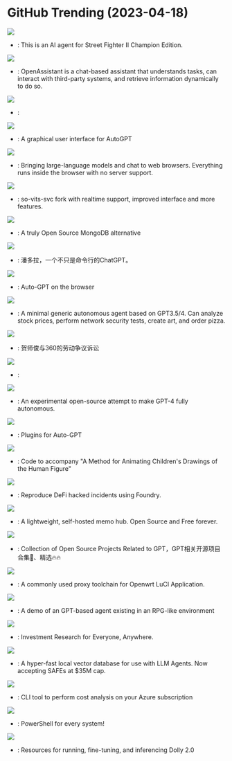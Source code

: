 # GitHub Trending (2023-04-18)

![](https://img.shields.io/badge/Python-New%20815-green?style=flat-square&logo=appveyor)
- [](https://github.comundefined): This is an AI agent for Street Fighter II Champion Edition.

![](https://img.shields.io/badge/Python-New%201-green?style=flat-square&logo=appveyor)
- [](https://github.comundefined): OpenAssistant is a chat-based assistant that understands tasks, can interact with third-party systems, and retrieve information dynamically to do so.

![](https://img.shields.io/badge/Python-New%2068-green?style=flat-square&logo=appveyor)
- [](https://github.comundefined): 

![](https://img.shields.io/badge/JavaScript-New%20199-green?style=flat-square&logo=appveyor)
- [](https://github.comundefined): A graphical user interface for AutoGPT

![](https://img.shields.io/badge/Python-New%20950-green?style=flat-square&logo=appveyor)
- [](https://github.comundefined): Bringing large-language models and chat to web browsers. Everything runs inside the browser with no server support.

![](https://img.shields.io/badge/Python-New%2095-green?style=flat-square&logo=appveyor)
- [](https://github.comundefined): so-vits-svc fork with realtime support, improved interface and more features.

![](https://img.shields.io/badge/Go-New%2061-green?style=flat-square&logo=appveyor)
- [](https://github.comundefined): A truly Open Source MongoDB alternative

![](https://img.shields.io/badge/Python-New%2075-green?style=flat-square&logo=appveyor)
- [](https://github.comundefined): 潘多拉，一个不只是命令行的ChatGPT。

![](https://img.shields.io/badge/TypeScript-New%20138-green?style=flat-square&logo=appveyor)
- [](https://github.comundefined): Auto-GPT on the browser

![](https://img.shields.io/badge/Python-New%20315-green?style=flat-square&logo=appveyor)
- [](https://github.comundefined): A minimal generic autonomous agent based on GPT3.5/4. Can analyze stock prices, perform network security tests, create art, and order pizza.

![](https://img.shields.io/badge/none-New%20441-green?style=flat-square&logo=appveyor)
- [](https://github.comundefined): 贺师俊与360的劳动争议诉讼

![](https://img.shields.io/badge/Python-New%2081-green?style=flat-square&logo=appveyor)
- [](https://github.comundefined): 

![](https://img.shields.io/badge/Python-New%206-green?style=flat-square&logo=appveyor)
- [](https://github.comundefined): An experimental open-source attempt to make GPT-4 fully autonomous.

![](https://img.shields.io/badge/none-New%20126-green?style=flat-square&logo=appveyor)
- [](https://github.comundefined): Plugins for Auto-GPT

![](https://img.shields.io/badge/Python-New%20596-green?style=flat-square&logo=appveyor)
- [](https://github.comundefined): Code to accompany "A Method for Animating Children's Drawings of the Human Figure"

![](https://img.shields.io/badge/Solidity-New%2047-green?style=flat-square&logo=appveyor)
- [](https://github.comundefined): Reproduce DeFi hacked incidents using Foundry.

![](https://img.shields.io/badge/TypeScript-New%2071-green?style=flat-square&logo=appveyor)
- [](https://github.comundefined): A lightweight, self-hosted memo hub. Open Source and Free forever.

![](https://img.shields.io/badge/Python-New%20168-green?style=flat-square&logo=appveyor)
- [](https://github.comundefined): Collection of Open Source Projects Related to GPT，GPT相关开源项目合集🚀、精选🔥🔥

![](https://img.shields.io/badge/C-New%2044-green?style=flat-square&logo=appveyor)
- [](https://github.comundefined): A commonly used proxy toolchain for Openwrt LuCI Application.

![](https://img.shields.io/badge/JavaScript-New%2028-green?style=flat-square&logo=appveyor)
- [](https://github.comundefined): A demo of an GPT-based agent existing in an RPG-like environment

![](https://img.shields.io/badge/Python-New%20119-green?style=flat-square&logo=appveyor)
- [](https://github.comundefined): Investment Research for Everyone, Anywhere.

![](https://img.shields.io/badge/Python-New%20113-green?style=flat-square&logo=appveyor)
- [](https://github.comundefined): A hyper-fast local vector database for use with LLM Agents. Now accepting SAFEs at $35M cap.

![](https://img.shields.io/badge/C%23-New%2029-green?style=flat-square&logo=appveyor)
- [](https://github.comundefined): CLI tool to perform cost analysis on your Azure subscription

![](https://img.shields.io/badge/C%23-New%2090-green?style=flat-square&logo=appveyor)
- [](https://github.comundefined): PowerShell for every system!

![](https://img.shields.io/badge/Jupyter%20Notebook-New%2013-green?style=flat-square&logo=appveyor)
- [](https://github.comundefined): Resources for running, fine-tuning, and inferencing Dolly 2.0

